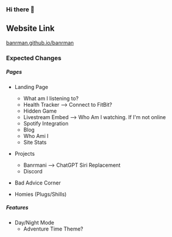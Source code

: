 ### Hi there 👋
## Website Link
[banrman.github.io/banrman](banrman.github.io/banrman) 

### Expected Changes

##### Pages
- Landing Page
  - What am I listening to?
  - Health Tracker --> Connect to FitBit?
  - Hidden Game
  - Livestream Embed --> Who Am I watching. If I'm not online
  - Spotify Integration
  - Blog
  - Who Ami I
  - Site Stats

- Projects
  - Banrmani --> ChatGPT Siri Replacement
  - Discord
- Bad Advice Corner
- Homies (Plugs/Shills)


##### Features
- Day/Night Mode
  - Adventure Time Theme?




<!--
**banrman/banrman** is a ✨ _special_ ✨ repository because its `README.md` (this file) appears on your GitHub profile.

Here are some ideas to get you started:

- 🔭 I’m currently working on ...
- 🌱 I’m currently learning ...
- 👯 I’m looking to collaborate on ...
- 🤔 I’m looking for help with ...
- 💬 Ask me about ...
- 📫 How to reach me: ...
- 😄 Pronouns: ...
- ⚡ Fun fact: ...
-->
